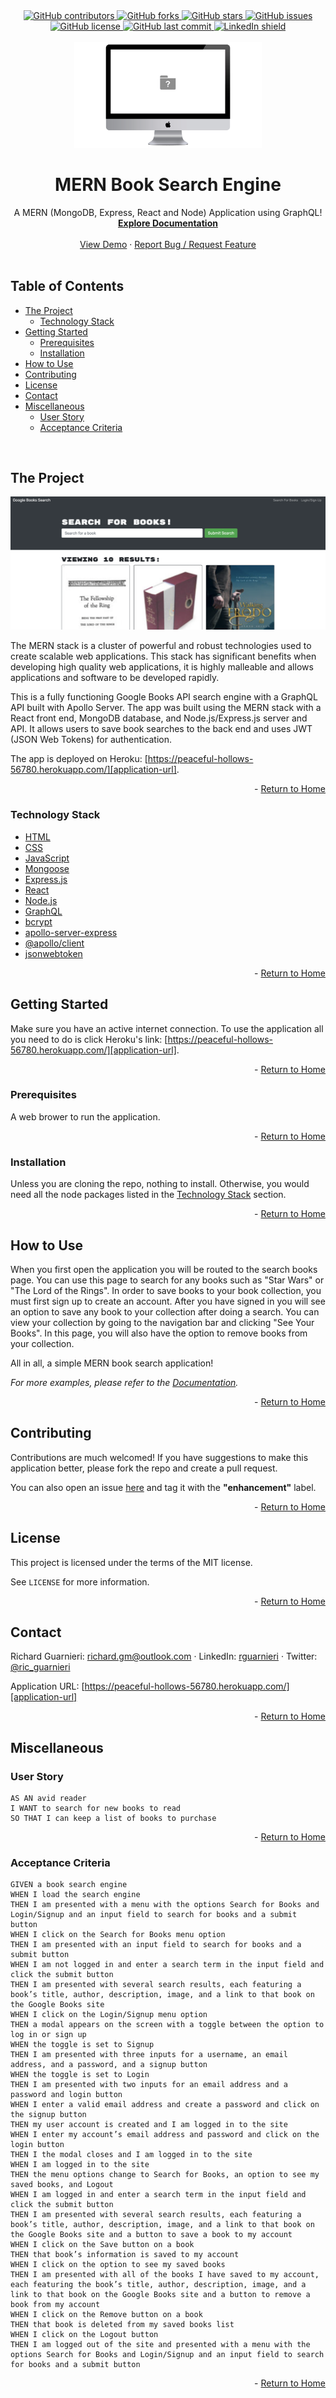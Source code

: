 <!-- This template was created following The Markdown Guide - https://www.markdownguide.org/ -->

<!-- If you are editing this README.md on VS Code, please highlight and replace the following keywords enclosed in backticks (``) using:
* MacOS: CMD + Shift + L
* Windows: CRTL + Shift + L

GitHub Username: `richardguarnieri`
GitHub Repository: `MERN-book-search-engine`
Your Name: `Richard Guarnieri`
Email: `richard.gm@outlook.com`
LinkedIn Username: `rguarnieri`
Twitter Username: `ric_guarnieri`
Project Title: `MERN Book Search Engine`
Project Description: `A MERN (MongoDB, Express, React and Node) Application using GraphQL!`
-->

<!-- Please also update the following links -->
[logo]: ./img/logo.png
[application-image]: ./img/app-image.png
[application-url]: https://peaceful-hollows-56780.herokuapp.com/

<div id="home"><div> 

<!-- Badges / Shields -->
<!-- These were created using https://shields.io/ - feel free to replace / create yours by modifying links below: -->

<div align="center">
    <a href="https://github.com/richardguarnieri/MERN-book-search-engine/graphs/contributors">
        <img alt="GitHub contributors" src="https://img.shields.io/github/contributors/richardguarnieri/MERN-book-search-engine?style=for-the-badge">
    <a>
     <a href="https://github.com/richardguarnieri/MERN-book-search-engine/network/members">
        <img alt="GitHub forks" src="https://img.shields.io/github/forks/richardguarnieri/MERN-book-search-engine?style=for-the-badge">
    <a>
     <a href="https://github.com/richardguarnieri/MERN-book-search-engine/stargazers">
        <img alt="GitHub stars" src="https://img.shields.io/github/stars/richardguarnieri/MERN-book-search-engine?style=for-the-badge">
    <a>
     <a href="https://github.com/richardguarnieri/MERN-book-search-engine/issues">
        <img alt="GitHub issues" src="https://img.shields.io/github/issues/richardguarnieri/MERN-book-search-engine?style=for-the-badge">
    <a>
     <a href="https://github.com/richardguarnieri/MERN-book-search-engine/blob/main/LICENSE">
        <img alt="GitHub license" src="https://img.shields.io/github/license/richardguarnieri/MERN-book-search-engine?label=license&style=for-the-badge">
    <a>
     <a href="https://github.com/richardguarnieri/MERN-book-search-engine/commits/main">
        <img alt="GitHub last commit" src="https://img.shields.io/github/last-commit/richardguarnieri/MERN-book-search-engine?style=for-the-badge">
    <a>
    <a href="https://www.linkedin.com/in/rguarnieri/">
        <img alt="LinkedIn shield" src="https://img.shields.io/badge/-LinkedIn-black.svg?style=for-the-badge&logo=linkedin&colorB=555">
    <a>
</div>
<br>


<!-- Header -->

<div align="center">
    <a href="https://github.com/richardguarnieri/MERN-book-search-engine">
        <img src="./img/logo.png" alt="Logo" width="300" height="auto">
    </a>
    <h1 align="center">MERN Book Search Engine</h1>
    <div>
        A MERN (MongoDB, Express, React and Node) Application using GraphQL!
        <br>
        <a href="https://github.com/richardguarnieri/MERN-book-search-engine">
            <strong>Explore Documentation</strong>
        </a>
        <br>
        <br>
        <a href="https://github.com/richardguarnieri/MERN-book-search-engine">View Demo</a>
        ·
        <a href="https://github.com/richardguarnieri/MERN-book-search-engine/issues">Report Bug / Request Feature</a>
    </div>
</div>
<br>


<!-- Table of Contents -->
## Table of Contents
* [The Project](#the-project)
    * [Technology Stack](#technology-stack)
* [Getting Started](#getting-started)
    * [Prerequisites](#prerequisites)
    * [Installation](#installation)
* [How to Use](#how-to-use)
* [Contributing](#contributing)
* [License](#license)
* [Contact](#contact)
* [Miscellaneous](#miscellaneous)
    * [User Story](#user-story)
    * [Acceptance Criteria](#acceptance-criteria)
<br>


<!-- The Project -->
## The Project

[![Application Image][application-image]][application-url]

The MERN stack is a cluster of powerful and robust technologies used to create scalable web applications. This stack has significant benefits when developing high quality web applications, it is highly malleable and allows applications and software to be developed rapidly.

This is a fully functioning Google Books API search engine with a GraphQL API built with Apollo Server. The app was built using the MERN stack with a React front end, MongoDB database, and Node.js/Express.js server and API. It allows users to save book searches to the back end and uses JWT (JSON Web Tokens) for authentication.

The app is deployed on Heroku: [https://peaceful-hollows-56780.herokuapp.com/][application-url].

<p align="right"> - <a href="#home">Return to Home</a></p>

### Technology Stack
* [HTML](https://html.spec.whatwg.org/)
* [CSS](https://www.w3.org/TR/CSS/#css)
* [JavaScript](https://www.ecma-international.org/publications-and-standards/standards/ecma-262/)
* [Mongoose](https://mongoosejs.com/)
* [Express.js](https://expressjs.com/)
* [React](https://reactjs.org/)
* [Node.js](https://nodejs.org/en/)
* [GraphQL](https://graphql.org/)
* [bcrypt](https://www.npmjs.com/package/bcrypt)
* [apollo-server-express](https://www.apollographql.com/docs/)
* [@apollo/client](https://www.apollographql.com/docs/)
* [jsonwebtoken](https://github.com/auth0/node-jsonwebtoken)

<p align="right"> - <a href="#home">Return to Home</a></p>


<!-- Getting Started -->
## Getting Started
Make sure you have an active internet connection. To use the application all you need to do is click Heroku's link: [https://peaceful-hollows-56780.herokuapp.com/][application-url].

<p align="right"> - <a href="#home">Return to Home</a></p>

### Prerequisites
A web brower to run the application.

<p align="right"> - <a href="#home">Return to Home</a></p>

### Installation
Unless you are cloning the repo, nothing to install. Otherwise, you would need all the node packages listed in the [Technology Stack](#technology-stack) section.

<p align="right"> - <a href="#home">Return to Home</a></p>


<!-- How to Use -->
## How to Use
When you first open the application you will be routed to the search books page. You can use this page to search for any books such as "Star Wars" or "The Lord of the Rings". In order to save books to your book collection, you must first sign up to create an account. After you have signed in you will see an option to save any book to your collection after doing a search. You can view your collection by going to the navigation bar and clicking "See Your Books". In this page, you will also have the option to remove books from your collection.

All in all, a simple MERN book search application!

_For more examples, please refer to the [Documentation][documentation-url]._

<p align="right"> - <a href="#home">Return to Home</a></p>


<!-- Contribuiting -->
## Contributing
Contributions are much welcomed! If you have suggestions to make this application better, please fork the repo and create a pull request. 

You can also open an issue [here][github-issues-url] and tag it with the **"enhancement"** label.

<p align="right"> - <a href="#home">Return to Home</a></p>


<!-- License -->
## License
This project is licensed under the terms of the MIT license. 

See `LICENSE` for more information.

<p align="right"> - <a href="#home">Return to Home</a></p>


<!-- Contact -->
## Contact
Richard Guarnieri: richard.gm@outlook.com · LinkedIn: [rguarnieri][linkedin-url] · Twitter: [@ric_guarnieri][twitter-url]

Application URL: [https://peaceful-hollows-56780.herokuapp.com/][application-url]

<p align="right"> - <a href="#home">Return to Home</a></p>


<!-- Miscellaneous -->
## Miscellaneous
### User Story
```
AS AN avid reader
I WANT to search for new books to read
SO THAT I can keep a list of books to purchase
```

<p align="right"> - <a href="#home">Return to Home</a></p>

### Acceptance Criteria
```
GIVEN a book search engine
WHEN I load the search engine
THEN I am presented with a menu with the options Search for Books and Login/Signup and an input field to search for books and a submit button
WHEN I click on the Search for Books menu option
THEN I am presented with an input field to search for books and a submit button
WHEN I am not logged in and enter a search term in the input field and click the submit button
THEN I am presented with several search results, each featuring a book’s title, author, description, image, and a link to that book on the Google Books site
WHEN I click on the Login/Signup menu option
THEN a modal appears on the screen with a toggle between the option to log in or sign up
WHEN the toggle is set to Signup
THEN I am presented with three inputs for a username, an email address, and a password, and a signup button
WHEN the toggle is set to Login
THEN I am presented with two inputs for an email address and a password and login button
WHEN I enter a valid email address and create a password and click on the signup button
THEN my user account is created and I am logged in to the site
WHEN I enter my account’s email address and password and click on the login button
THEN I the modal closes and I am logged in to the site
WHEN I am logged in to the site
THEN the menu options change to Search for Books, an option to see my saved books, and Logout
WHEN I am logged in and enter a search term in the input field and click the submit button
THEN I am presented with several search results, each featuring a book’s title, author, description, image, and a link to that book on the Google Books site and a button to save a book to my account
WHEN I click on the Save button on a book
THEN that book’s information is saved to my account
WHEN I click on the option to see my saved books
THEN I am presented with all of the books I have saved to my account, each featuring the book’s title, author, description, image, and a link to that book on the Google Books site and a button to remove a book from my account
WHEN I click on the Remove button on a book
THEN that book is deleted from my saved books list
WHEN I click on the Logout button
THEN I am logged out of the site and presented with a menu with the options Search for Books and Login/Signup and an input field to search for books and a submit button  
```

<p align="right"> - <a href="#home">Return to Home</a></p>


<!-- References, Links and Images -->
<!-- Badges / Shields Styles -->
[github-contributors-shield]: https://img.shields.io/github/contributors/richardguarnieri/MERN-book-search-engine?style=for-the-badge
[github-forks-shield]: https://img.shields.io/github/forks/richardguarnieri/MERN-book-search-engine?style=for-the-badge
[github-stars-shield]: https://img.shields.io/github/stars/richardguarnieri/MERN-book-search-engine?style=for-the-badge
[github-issues-shield]: https://img.shields.io/github/issues/richardguarnieri/MERN-book-search-engine?style=for-the-badge
[github-license-shield]: https://img.shields.io/github/license/richardguarnieri/MERN-book-search-engine?style=for-the-badge
[github-last-commit-shield]: https://img.shields.io/github/last-commit/richardguarnieri/MERN-book-search-engine?style=for-the-badge
[linkedin-shield]: https://img.shields.io/badge/-LinkedIn-black.svg?style=for-the-badge&logo=linkedin&colorB=555

<!-- Badges / Shields URL -->
[github-contributors-url]: https://github.com/richardguarnieri/MERN-book-search-engine/graphs/contributors
[github-forks-url]: https://github.com/richardguarnieri/MERN-book-search-engine/network/members
[github-stars-url]: https://github.com/richardguarnieri/MERN-book-search-engine/stargazers
[github-issues-url]: https://github.com/richardguarnieri/MERN-book-search-engine/issues
[github-license-url]: https://github.com/richardguarnieri/MERN-book-search-engine/blob/main/LICENSE
[linkedin-url]: https://linkedin.com/in/rguarnieri

<!-- Non Badge / Shield Reference Links -->
[documentation-url]: https://github.com/richardguarnieri/MERN-book-search-engine
[twitter-url]: https://twitter.com/ric_guarnieri